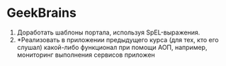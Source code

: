 # GeekBrains


1. Доработать шаблоны портала, используя SpEL-выражения.
2. *Реализовать в приложении предыдущего курса (для тех, кто его слушал) какой-либо функционал при помощи АОП, например, мониторинг выполнения сервисов приложен
